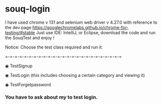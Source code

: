 # souq-login
I have used chrome v 131 and selenium web driver v 4.27.0 with reference to the dev page https://googlechromelabs.github.io/chrome-for-testing/#stable
Just use IDE: IntelliJ, or Eclipse, download the code and run the SouqTest and enjoy !

Notice: Choose the test class required and run it:

=-=-=-=-=-=-=-=-=-=-=-=-=-=-=-=-=-=-=-=-=-=-=-=-=

◉ TestSignup

◉ TestLogin (this includes choosing a certain category and viewing it)

◉ TestForgetpassword

### You have to ask about my <my-password> to test login.
